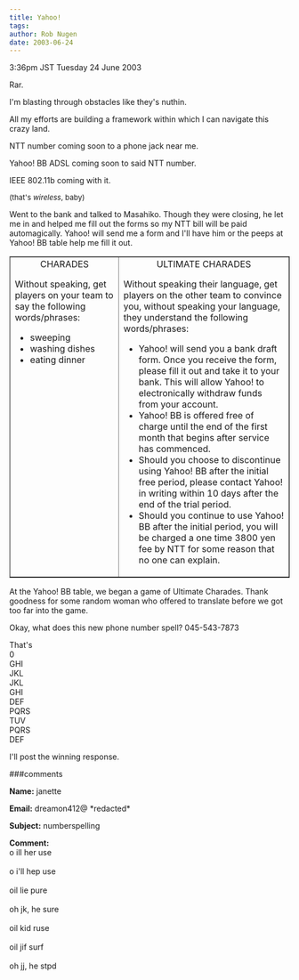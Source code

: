 ```yaml
---
title: Yahoo!
tags: 
author: Rob Nugen
date: 2003-06-24
---
```


<p class=date>3:36pm JST Tuesday 24 June 2003</p>

<p>Rar.</p>

<p>I'm blasting through obstacles like they's nuthin.</p>

<p>All my efforts are building a framework within which I can navigate
this crazy land.</p>

<p>NTT number coming soon to a phone jack near me.</p>

<p>Yahoo! BB ADSL coming soon to said NTT number.</p>

<p>IEEE 802.11b coming with it.</p>

<p><font size="-1">(that's <em>wireless</em>, baby)</font></p>

<p>Went to the bank and talked to Masahiko.  Though they were closing,
he let me in and helped me fill out the forms so my NTT bill will be
paid automagically.   Yahoo! will send me a form and I'll have him or
the peeps at Yahoo! BB table help me fill it out.</p>

<table border=1>
<tr><td valign=top><center>CHARADES</center>
<p>Without speaking, get players on your team to say the following words/phrases:</p>

<ul>
<li>sweeping</li>
<li>washing dishes</li>
<li>eating dinner</li>
</ul>
</td>

<td valign=top><center>ULTIMATE CHARADES</center>
<p>Without speaking their language, get players on the other team to
convince you, without speaking your language, they understand the
following words/phrases:</p>

<ul>
<li>Yahoo! will send you a bank draft form.  Once you receive the
form, please fill it out and take it to your bank.  This will allow
Yahoo! to electronically withdraw funds from your account.</li>
<li>Yahoo! BB is offered free of charge until the end of the first
month that begins after service has commenced.
<li>Should you choose to discontinue using Yahoo! BB after the initial
free period, please contact Yahoo! in writing within 10 days after the
end of the trial period.</li>
<li>Should you continue to use Yahoo! BB after the initial period, you
will be charged a one time 3800 yen fee by NTT for some reason that no
one can explain.</li>
</ul>
</td></tr></table>

<p>At the Yahoo! BB table, we began a game of Ultimate Charades.
Thank goodness for some random woman who offered to translate before
we got too far into the game.</p>

<p>Okay, what does this new phone number spell? 045-543-7873</p>

<p>That's
<br>0
<br>GHI
<br>JKL
<br>JKL
<br>GHI
<br>DEF
<br>PQRS
<br>TUV
<br>PQRS
<br>DEF</p>

<p>I'll post the winning response.</p>

###comments

<p><b>Name:</b> janette

<p><b>Email:</b> dreamon412@ *redacted*

<p><b>Subject:</b> numberspelling

<p><b>Comment:</b>
<br>o ill her use<br>
<br>
o i'll hep use<br>
<br>
oil lie pure<br>
<br>
oh jk, he sure<br>
<br>
oil kid ruse<br>
<br>
oil jif surf<br>
<br>
oh jj, he stpd<br>


